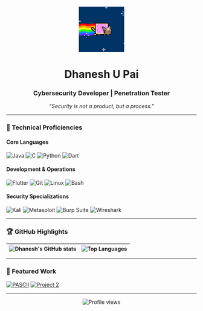 <p align="center">
  <img src="https://github.com/cxuri/cxuri/blob/main/nyan.gif?raw=true" width="120">
</p>

<h1 align="center">Dhanesh U Pai</h1>
<h3 align="center">Cybersecurity Developer | Penetration Tester</h3>

<p align="center">
  <i>"Security is not a product, but a process."</i>
</p>

---

### 🔧 Technical Proficiencies

#### **Core Languages**
![Java](https://img.shields.io/badge/Java-%23ED8B00.svg?style=flat&logo=openjdk&logoColor=white)
![C](https://img.shields.io/badge/C-%2300599C.svg?style=flat&logo=c&logoColor=white)
![Python](https://img.shields.io/badge/Python-%233776AB.svg?style=flat&logo=python&logoColor=white)
![Dart](https://img.shields.io/badge/Dart-%230175C2.svg?style=flat&logo=dart&logoColor=white)

#### **Development & Operations**
![Flutter](https://img.shields.io/badge/Flutter-%2302569B.svg?style=flat&logo=flutter&logoColor=white)
![Git](https://img.shields.io/badge/Git-%23F05033.svg?style=flat&logo=git&logoColor=white)
![Linux](https://img.shields.io/badge/Linux-FCC624?style=flat&logo=linux&logoColor=black)
![Bash](https://img.shields.io/badge/Bash-%234EAA25.svg?style=flat&logo=gnu-bash&logoColor=white)

#### **Security Specializations**
![Kali](https://img.shields.io/badge/Kali_Linux-557C94?style=flat&logo=kali-linux&logoColor=white)
![Metasploit](https://img.shields.io/badge/Metasploit-%23258FFA.svg?style=flat&logo=metasploit&logoColor=white)
![Burp Suite](https://img.shields.io/badge/Burp_Suite-FF6633?style=flat)
![Wireshark](https://img.shields.io/badge/Wireshark-%231679A7.svg?style=flat&logo=wireshark&logoColor=white)

---

### 🏆 GitHub Highlights

<div align="center">

| ![Dhanesh's GitHub stats](https://github-readme-stats.vercel.app/api?username=cxuri&show_icons=true&count_private=true&theme=dark&hide_title=true&hide_border=true&bg_color=00000000&text_color=58a6ff&icon_color=58a6ff) | ![Top Languages](https://github-readme-stats.vercel.app/api/top-langs/?username=cxuri&layout=compact&theme=dark&hide_border=true&bg_color=00000000&text_color=58a6ff&title_color=58a6ff) |
|----------------------------------------------------------------------------------------------------------------------------------------------------------|-------------------------------------------------------------------------------------------------------------------------|

</div>

---

### 🔭 Featured Work

[![PASCII](https://github-readme-stats.vercel.app/api/pin/?username=cxuri&repo=pascii&theme=dark&hide_border=true&bg_color=00000000&text_color=58a6ff&title_color=58a6ff)](https://github.com/cxuri/pascii)
[![Project 2](https://github-readme-stats.vercel.app/api/pin/?username=cxuri&repo=REPO_NAME&theme=dark&hide_border=true&bg_color=00000000&text_color=58a6ff&title_color=58a6ff)](https://github.com/cxuri/REPO_NAME)

---

<p align="center">
  <img src="https://komarev.com/ghpvc/?username=cxuri&label=Profile%20Views&color=58a6ff&style=flat" alt="Profile views" />
</p>
